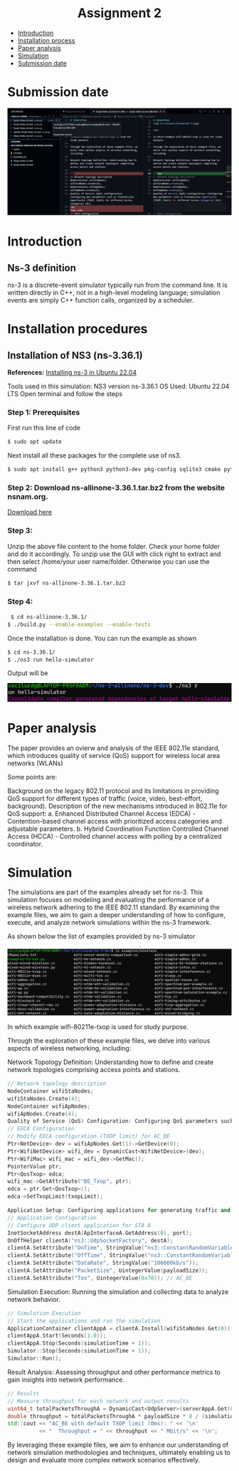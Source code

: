 # <center> Assignment 2 </center>

- [Introduction](#Introduction)
- [Installation process](#Install-process)
- [Paper analysis](#Paper-analysis)
- [Simulation](#Simulation)
- [Submission date](#Submission-date)

# Submission date
<p align="center">
<img src=/assets/proof.png>

# Introduction
## Ns-3 definition
ns-3 is a discrete-event simulator typically run from the command line. It is written directly in C++, not in a high-level modeling language; simulation events are simply C++ function calls, organized by a scheduler.

# Installation procedures
## Installation of NS3 (ns-3.36.1)
**References:** [Installing ns-3 in Ubuntu 22.04](https://www.nsnam.com/2022/06/ns3-installation-in-ubuntu-2204.html)

Tools used in this simulation:
NS3 version ns-3.36.1 
OS Used: Ubuntu 22.04 LTS
Open terminal and follow the steps

### Step 1: Prerequisites

First run this line of code

```bash 
$ sudo apt update
```

Next install all these packages for the complete use of ns3.

```bash 
$ sudo apt install g++ python3 python3-dev pkg-config sqlite3 cmake python3-setuptools git qtbase5-dev qtchooser qt5-qmake qtbase5-dev-tools gir1.2-goocanvas-2.0 python3-gi python3-gi-cairo python3-pygraphviz gir1.2-gtk-3.0 ipython3 openmpi-bin openmpi-common openmpi-doc libopenmpi-dev autoconf cvs bzr unrar gsl-bin libgsl-dev libgslcblas0 wireshark tcpdump sqlite sqlite3 libsqlite3-dev  libxml2 libxml2-dev libc6-dev libc6-dev-i386 libclang-dev llvm-dev automake python3-pip libxml2 libxml2-dev libboost-all-dev
```

### Step 2: Download ns-allinone-3.36.1.tar.bz2 from the website nsnam.org. 
[Download here](https://www.nsnam.org/releases/ns-allinone-3.36.1.tar.bz2)
### Step 3:
Unzip the above file content to the home folder. Check your home folder and do it accordingly. 
To unzip use the GUI with click right to extract and then select /home/your user name/folder. 
Otherwise you can use the command
```bash
$ tar jxvf ns-allinone-3.36.1.tar.bz2
```
### Step 4: 
```bash
 $ cd ns-allinone-3.36.1/ 
$ ./build.py --enable-examples --enable-tests
```

Once the installation is done. You can run the example as shown
```bash
$ cd ns-3.36.1/
$ ./ns3 run hello-simulator
```
Output will be
<p align="center">
<img src=/assets/Screenshot-1.png>

</p>


# Paper analysis

The paper provides an ovierw and analysis of the IEEE 802.11e standard, which introduces quality of service (QoS) support for wireless local area networks (WLANs)

Some points are:

Background on the legacy 802.11 protocol and its limitations in providing QoS support for different types of traffic (voice, video, best-effort, background).
Description of the new mechanisms introduced in 802.11e for QoS support: a. Enhanced Distributed Channel Access (EDCA) - Contention-based channel access with prioritized access categories and adjustable parameters. b. Hybrid Coordination Function Controlled Channel Access (HCCA) - Controlled channel access with polling by a centralized coordinator.

# Simulation

The simulations are part of the examples already set for ns-3. This simulation focuses on modeling and evaluating the performance of a wireless network adhering to the IEEE 802.11 standard. By examining the example files, we aim to gain a deeper understanding of how to configure, execute, and analyze network simulations within the ns-3 framework.

As shown below the list of examples provided by ns-3 simulator

<p align="center">
<img src=/assets/Screenshot-2.png>

</p>

In which example wifi-80211e-txop is used for study purpose.

Through the exploration of these example files, we delve into various aspects of wireless networking, including:

Network Topology Definition: Understanding how to define and create network topologies comprising access points and stations.

```cpp
// Network topology description
NodeContainer wifiStaNodes;
wifiStaNodes.Create(4);
NodeContainer wifiApNodes;
wifiApNodes.Create(4);
Quality of Service (QoS) Configuration: Configuring QoS parameters such as Transmission Opportunity (TXOP) limits for different Access Categories (AC).
// EDCA Configuration
// Modify EDCA configuration (TXOP limit) for AC_BE
Ptr<NetDevice> dev = wifiApNodes.Get(1)->GetDevice(0);
Ptr<WifiNetDevice> wifi_dev = DynamicCast<WifiNetDevice>(dev);
Ptr<WifiMac> wifi_mac = wifi_dev->GetMac();
PointerValue ptr;
Ptr<QosTxop> edca;
wifi_mac->GetAttribute("BE_Txop", ptr);
edca = ptr.Get<QosTxop>();
edca->SetTxopLimit(txopLimit);
```

```cpp
Application Setup: Configuring applications for generating traffic and evaluating network performance.
// Application Configuration
// Configure UDP client application for STA A
InetSocketAddress destA(ApInterfaceA.GetAddress(0), port);
OnOffHelper clientA("ns3::UdpSocketFactory", destA);
clientA.SetAttribute("OnTime", StringValue("ns3::ConstantRandomVariable[Constant=1]"));
clientA.SetAttribute("OffTime", StringValue("ns3::ConstantRandomVariable[Constant=0]"));
clientA.SetAttribute("DataRate", StringValue("100000kb/s"));
clientA.SetAttribute("PacketSize", UintegerValue(payloadSize));
clientA.SetAttribute("Tos", UintegerValue(0x70)); // AC_BE
````
Simulation Execution: Running the simulation and collecting data to analyze network behavior.

```cpp
// Simulation Execution
// Start the applications and run the simulation
ApplicationContainer clientAppA = clientA.Install(wifiStaNodes.Get(0));
clientAppA.Start(Seconds(1.0));
clientAppA.Stop(Seconds(simulationTime + 1));
Simulator::Stop(Seconds(simulationTime + 1));
Simulator::Run();
```
Result Analysis: Assessing throughput and other performance metrics to gain insights into network performance.
```cpp
// Results
// Measure throughput for each network and output results
uint64_t totalPacketsThroughA = DynamicCast<UdpServer>(serverAppA.Get(0))->GetReceived();
double throughput = totalPacketsThroughA * payloadSize * 8 / (simulationTime * 1000000.0);
std::cout << "AC_BE with default TXOP limit (0ms): " << '\n'
          << "  Throughput = " << throughput << " Mbit/s" << '\n';
```
By leveraging these example files, we aim to enhance our understanding of network simulation methodologies and techniques, ultimately enabling us to design and evaluate more complex network scenarios effectively.
